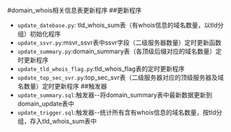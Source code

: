 #domain_whois相关信息表更新程序
##更新程序
- `update_datebase.py`:  tld_whois_sum表（有whois信息的域名数量，以tld分组）初始化程序
- `update_ssvr.py`:msvr_ssvr表中ssvr字段（二级服务器数量）定时更新函数
- `update_summary.py`:domain_summary表（各顶级后缀对应的域名数量）定时更新程序
- `update_tld_whois_flag.py`:tld_whois_flag表的定时更新程序
- `update_top_sec_svr.py`:top_sec_svr表（二级服务器对应的顶级服务器及域名数量）定时更新程序
##触发器
- `update_summary.sql`:触发器--将domain_summary表中最新数据更新到domain_update表中
- `update_trigger.sql`:触发器--统计所有含有whois信息的域名数量，按tld分组，存入tld_whois_sum表中